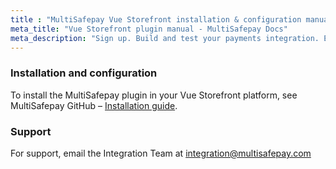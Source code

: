 ```yaml
---
title : "MultiSafepay Vue Storefront installation & configuration manual"
meta_title: "Vue Storefront plugin manual - MultiSafepay Docs"
meta_description: "Sign up. Build and test your payments integration. Explore our products and services. Use our API Reference, SDKs, and wrappers. Get support."
---
```


### Installation and configuration

To install the MultiSafepay plugin in your Vue Storefront platform, see MultiSafepay GitHub – [Installation guide](https://github.com/MultiSafepay/vsf-payment-multisafepay).

### Support

For support, email the Integration Team at <integration@multisafepay.com> 
